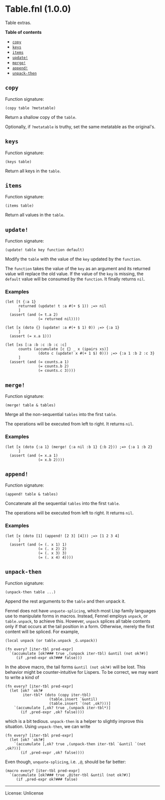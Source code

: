 # Table.fnl (1.0.0)
Table extras.

**Table of contents**

- [`copy`](#copy)
- [`keys`](#keys)
- [`items`](#items)
- [`update!`](#update)
- [`merge!`](#merge)
- [`append!`](#append)
- [`unpack-then`](#unpack-then)

## `copy`
Function signature:

```
(copy table ?metatable)
```

Return a shallow copy of the `table`.

Optionally, if `?metatable` is truthy, set the same metatable as the original's.

## `keys`
Function signature:

```
(keys table)
```

Return all keys in the `table`.

## `items`
Function signature:

```
(items table)
```

Return all values in the `table`.

## `update!`
Function signature:

```
(update! table key function default)
```

Modify the `table` with the value of the `key` updated by the `function`.

The `function` takes the value of the `key` as an argument and its
returned value will replace the old value.
If the value of the `key` is missing, the `default` value will be
consumed by the `function`.
It finally returns `nil`.

### Examples

```fennel
(let [t {:a 1}
      returned (update! t :a #(+ $ 1)) ;=> nil
      ]
  (assert (and (= t.a 2)
               (= returned nil))))

(let [x (doto {} (update! :a #(+ $ 1) 0)) ;=> {:a 1}
      ]
  (assert (= x.a 1)))

(let [xs [:a :b :c :b :c :c]
      counts (accumulate [c {} _ x (ipairs xs)]
               (doto c (update! x #(+ 1 $) 0))) ;=> {:a 1 :b 2 :c 3}
      ]
  (assert (and (= counts.a 1)
               (= counts.b 2)
               (= counts.c 3))))
```

## `merge!`
Function signature:

```
(merge! table & tables)
```

Merge all the non-sequential `tables` into the first `table`.

The operations will be executed from left to right.
It returns `nil`.

### Examples

```fennel
(let [x (doto {:a 1} (merge! {:a nil :b 1} {:b 2})) ;=> {:a 1 :b 2}
      ]
  (assert (and (= x.a 1)
               (= x.b 2))))
```

## `append!`
Function signature:

```
(append! table & tables)
```

Concatenate all the sequential `tables` into the first `table`.

The operations will be executed from left to right.
It returns `nil`.

### Examples

```fennel
(let [x (doto [1] (append! [2 3] [4])) ;=> [1 2 3 4]
      ]
  (assert (and (= (. x 1) 1)
               (= (. x 2) 2)
               (= (. x 3) 3)
               (= (. x 4) 4))))
```

## `unpack-then`
Function signature:

```
(unpack-then table ...)
```

Append the rest arguments to the `table` and then unpack it.

Fennel does not have `unquote-splicing`, which most Lisp family languages use to
manipulate forms in macros. Instead, Fennel employs `unpack`, or `table.unpack`, to
achieve this. However, `unpack` splices all table contents only if that occurs at the
tail position in a form. Otherwise, merely the first content will be spliced.
For example,

```fennel
(local unpack (or table.unpack _G.unpack))

(fn every? [iter-tbl pred-expr]
  `(accumulate [ok?### true ,(unpack iter-tbl) &until (not ok?#)]
     (if ,pred-expr ok?### false)))
```

In the above macro, the tail forms `&until (not ok?#)` will be lost. This behavior
might be counter-intuitive for Lispers. To be correct, we may want to write a kind of

```fennel
(fn every? [iter-tbl pred-expr]
  (let [ok? `ok?#
        iter-tbl* (doto (copy iter-tbl)
                    (table.insert `&until)
                    (table.insert `(not ,ok?)))]
    `(accumulate [,ok? true ,(unpack iter-tbl*)]
       (if ,pred-expr ,ok? false))))
```

which is a bit tedious. `unpack-then` is a helper to slightly improve this situation.
Using `unpack-then`, we can write

```fennel
(fn every? [iter-tbl pred-expr]
  (let [ok? `ok?#]
    `(accumulate [,ok? true ,(unpack-then iter-tbl `&until `(not ,ok?))]
       (if ,pred-expr ,ok? false))))
```

Even though, `unquote-splicing`, i.e. `,@`, should be far better:

```fennel
(macro every? [iter-tbl pred-expr]
  `(accumulate [ok?### true ,@iter-tbl &until (not ok?#)]
     (if ,pred-expr ok?### false)
```


---

License: Unlicense


<!-- Generated with Fenneldoc 1.0.1-dev-7960056
     https://gitlab.com/andreyorst/fenneldoc -->
